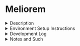 # Meliorem

<details><summary>Description</summary>
<p>  

loading...

</p>
</details>
<details><summary>Environment Setup Instructions</summary>
<p>

loading...

</p>
</details>
<details><summary>Development Log</summary>
<p>

10/27/21
- create github for project
- Set up ESlint: https://brygrill.medium.com/create-react-app-with-typescript-eslint-prettier-and-github-actions-f3ce6a571c97
- Upload sketches
- Create initial page

10/30/21
- start work on "start new record" flow

Backlog
- Carry over notes
- build button for creating new dailies/weeklies

</p>
</details>
<details><summary>Notes and Such</summary>
<p>  

How can the app tell that the week was marked as completed or not?
How does the app decide which week to look at when it loads?
How does the app filter the completed weeks from the incomplete weeks?

</p>
</details>